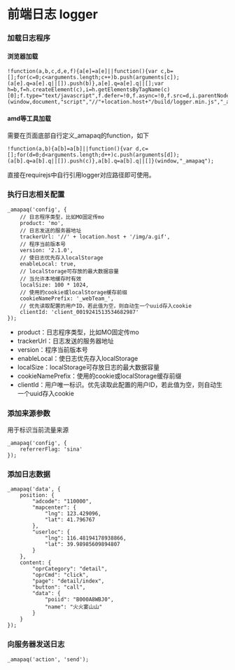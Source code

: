 前端日志 logger
=========


### 加载日志程序

#### 浏览器加载

    !function(a,b,c,d,e,f){a[e]=a[e]||function(){var c,b=[];for(c=0;c<arguments.length;c++)b.push(arguments[c]);(a[e].q=a[e].q||[]).push(b)},a[e].q=a[e].q||[];var h=b,f=h.createElement(c),i=h.getElementsByTagName(c)[0];f.type="text/javascript",f.defer=!0,f.async=!0,f.src=d,i.parentNode.insertBefore(f,i)}(window,document,"script","//"+location.host+"/build/logger.min.js","_amapaq");


#### amd等工具加载
需要在页面底部自行定义_amapaq的function，如下

    !function(a,b){a[b]=a[b]||function(){var d,c=[];for(d=0;d<arguments.length;d++)c.push(arguments[d]);(a[b].q=a[b].q||[]).push(c)},a[b].q=a[b].q||[]}(window,"_amapaq");

直接在requirejs中自行引用logger对应路径即可使用。


### 执行日志相关配置

    _amapaq('config', {
        // 日志程序类型，比如MO固定传mo
        product: 'mo',
        // 日志发送的服务器地址
        trackerUrl: '//' + location.host + '/img/a.gif',
        // 程序当前版本号
        version: '2.1.0',
        // 使日志优先存入localStorage
        enableLocal: true,
        // localStorage可存放的最大数据容量
        // 当允许本地缓存时有效
        localSize: 100 * 1024,
        // 使用的cookie或localStorage缓存前缀
        cookieNamePrefix: '_webTeam_',
        // 优先读取配置的用户ID，若此值为空，则自动生一个uuid存入cookie
        clientId: 'client_0019241513534682987'
    });

- product：日志程序类型，比如MO固定传mo
- trackerUrl：日志发送的服务器地址
- version：程序当前版本号
- enableLocal：使日志优先存入localStorage
- localSize：localStorage可存放日志的最大数据容量
- cookieNamePrefix：使用的cookie或localStorage缓存前缀
- clientId：用户唯一标识。优先读取此配置的用户ID，若此值为空，则自动生一个uuid存入cookie

### 添加来源参数
用于标识当前流量来源  

    _amapaq('config', {
        referrerFlag: 'sina'
    });

### 添加日志数据
    _amapaq('data', {
        position: {
            "adcode": "110000",
            "mapcenter": {
                "lng": 123.429096,
                "lat": 41.796767
            },
            "userloc": {
                "lng": 116.48194178938866,
                "lat": 39.98985609894807
            }
        },
        content: {
            "oprCategory": "detail",
            "oprCmd": "click",
            "page": "detail/index",
            "button": "call",
            "data": {
                "poiid": "B000A8WBJ0",
                "name": "⽕火宴⼭山"
            }
        }
    });

### 向服务器发送日志
    _amapaq('action', 'send');
